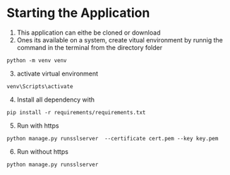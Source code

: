 # Starting the Application

1. This application can eithe be cloned or download
2. Ones its available on a system, create vitual environment by runnig the command in the terminal from the directory folder
```
python -m venv venv 
```
3. activate virtual environment
```
venv\Scripts\activate 
```
4. Install all dependency with
```
pip install -r requirements/requirements.txt
```
5. Run with https
```
python manage.py runsslserver  --certificate cert.pem --key key.pem
```
6. Run without https
```
python manage.py runsslserver
```